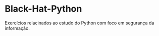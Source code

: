 # Black-Hat-Python
Exercícios relacinados ao estudo do Python com foco em segurança da informação. 
